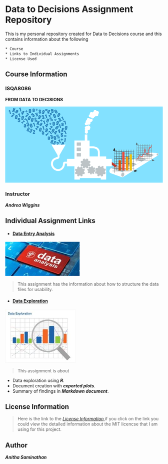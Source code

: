 # **Data to Decisions Assignment Repository**

 This is my personal repository created for Data to Decisions course and this contains information about the following  
 ```
 * Course
 * Links to Individual Assignments
 * License Used  
 ```
 
## **Course Information**

### **ISQA8086**

**FROM DATA TO DECISIONS**

![image](https://github.com/anitha1987/D2D-Anitha/blob/master/D2D.png)

### **Instructor**
**_Andrea Wiggins_**

## **Individual Assignment Links**

* #### [**Data Entry Analysis**]() 

![DataAnalysis](https://github.com/anitha1987/D2D-Anitha/blob/master/Data-Analysis.jpg)

> This assignment has the information about how to structure the data files for usability.

 
* #### [**Data Exploration**]() 

![DataExploration](https://github.com/anitha1987/D2D-Anitha/blob/master/Data-Exploration.jpg)

> This assignment is about 

* Data exploration using **_R_**.
* Document creation with **_exported plots_**.
* Summary of findings in **_Markdown document_**.

 
## **License Information**

> Here is the link to the [_License Information_](https://github.com/anitha1987/D2D-Anitha/blob/master/LICENSE),if you click on the link you  could view the detailed information about the MIT licencse that I am using for this project.

## **Author**

**_Anitha Saminathan_**





